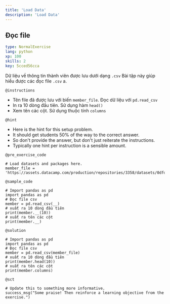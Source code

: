```yaml
---
title: 'Load Data'
description: 'Load Data'
---
```


## Đọc file

```yaml
type: NormalExercise 
lang: python
xp: 100 
skills: 2
key: 5cced56cca   
```


Dữ liệu về thông tin thành viên được lưu dưới dạng `.csv`
Bài tập này giúp hiểu được các đọc file `.csv`
a.


`@instructions`
- Tên file đã được lưu với biến `member_file`. Đọc dữ liệu với `pd.read_csv`
- In ra 10 dòng đầu tiên. Sử dụng hàm `head()`
- Xem tên các cột. Sử dụng thuộc tính `columns`

`@hint`
- Here is the hint for this setup problem. 
- It should get students 50% of the way to the correct answer.
- So don't provide the answer, but don't just reiterate the instructions.
- Typically one hint per instruction is a sensible amount.

`@pre_exercise_code`
```{python}
# Load datasets and packages here.
member_file = 'https://assets.datacamp.com/production/repositories/3358/datasets/0dfd9cf73134137fc9e7abcbdce4a3d8af269ae9/member.csv'
```
`@sample_code`
```{python}
# Import pandas as pd
import pandas as pd
# Đọc file csv
member = pd.read_csv(__)
# xuất ra 10 dòng đầu tiên
print(member.__(10))
# xuất ra tên các cột
print(member.__)
```
`@solution`
```{python}
# Import pandas as pd
import pandas as pd
# Đọc file csv
member = pd.read_csv(member_file)
# xuất ra 10 dòng đầu tiên
print(member.head(10))
# xuất ra tên các cột
print(member.columns)
```
`@sct`
```{python}
# Update this to something more informative.
success_msg("Some praise! Then reinforce a learning objective from the exercise.")
```